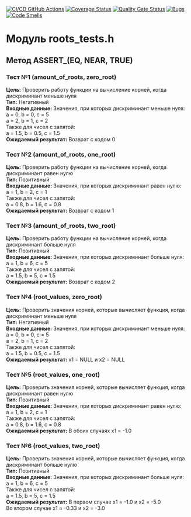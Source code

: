 [![CI/CD GitHub Actions](https://github.com/ChirpaEwok/lab1/actions/workflows/test-action.yml/badge.svg)](https://github.com/ChirpaEwok/lab1/actions/workflows/test-action.yml)
[![Coverage Status](https://coveralls.io/repos/github/ChirpaEwok/lab1/badge.svg)](https://coveralls.io/github/ChirpaEwok/lab1)
[![Quality Gate Status](https://sonarcloud.io/api/project_badges/measure?project=ChirpaEwok_lab1&metric=alert_status)](https://sonarcloud.io/summary/new_code?id=ChirpaEwok_lab1)
[![Bugs](https://sonarcloud.io/api/project_badges/measure?project=ChirpaEwok_lab1&metric=bugs)](https://sonarcloud.io/summary/new_code?id=ChirpaEwok_lab1)
[![Code Smells](https://sonarcloud.io/api/project_badges/measure?project=ChirpaEwok_lab1&metric=code_smells)](https://sonarcloud.io/summary/new_code?id=ChirpaEwok_lab1)

# Модуль roots_tests.h
## Метод ASSERT_(EQ, NEAR, TRUE)
### Тест №1 (amount_of_roots, zero_root)
<b>Цель:</b> Проверить работу функции на вычисление корней, когда дискриминант меньше нуля <br/>
<b>Тип:</b> Негативный <br/>
<b>Входные данные:</b> Значения, при которых дискриминант меньше нуля: <br/>
a = 0, b = 0, c = 5 <br/>
a = 2, b = 1, c = 2 <br/>
Также для чисел с запятой: </br>
a = 1.5, b = 0.5, c = 1.5 <br/>
<b>Ожидаемый результат:</b> Возврат с кодом 0 <br/>

### Тест №2 (amount_of_roots, one_root)
<b>Цель:</b> Проверить работу функции на вычисление корней, когда дискриминант равен нулю <br/>
<b>Тип:</b> Позитивный <br/>
<b>Входные данные:</b> Значения, при которых дискриминант равен нулю: <br/>
a = 1, b = 2, c = 1 <br/>
Также для чисел с запятой: </br>
a = 0.8, b = 1.6, c = 0.8 <br/>
<b>Ожидаемый результат:</b> Возврат с кодом 1 <br/>

### Тест №3 (amount_of_roots, two_root)
<b>Цель:</b> Проверить работу функции на вычисление корней, когда дискриминант больше нуля <br/>
<b>Тип:</b> Позитивный <br/>
<b>Входные данные:</b> Значения, при которых дискриминант больше нуля: <br/>
a = 1, b = 6, c = 5 <br/>
Также для чисел с запятой: </br>
a = 1.5, b = 5, c = 1.5 <br/>
<b>Ожидаемый результат:</b> Возврат с кодом 2 <br/>

### Тест №4 (root_values, zero_root)
<b>Цель:</b> Проверить значения корней, которые вычисляет функция, когда дискриминант меньше нуля <br/>
<b>Тип:</b> Негативный <br/>
<b>Входные данные:</b> Значения, при которых дискриминант меньше нуля: <br/>
a = 0, b = 0, c = 5 <br/>
a = 2, b = 1, c = 2 <br/>
Также для чисел с запятой: </br>
a = 1.5, b = 0.5, c = 1.5 <br/>
<b>Ожидаемый результат:</b> x1 = NULL и x2 = NULL <br/>

### Тест №5 (root_values, one_root)
<b>Цель:</b> Проверить значения корней, которые вычисляет функция, когда дискриминант равен нулю <br/>
<b>Тип:</b> Позитивный <br/>
<b>Входные данные:</b> Значения, при которых дискриминант равен нулю: <br/>
a = 1, b = 2, c = 1 <br/>
Также для чисел с запятой: </br>
a = 0.8, b = 1.6, c = 0.8 <br/>
<b>Ожидаемый результат:</b> В обоих случаях x1 = -1.0 <br/>

### Тест №6 (root_values, two_root)
<b>Цель:</b> Проверить значения корней, которые вычисляет функция, когда дискриминант больше нулю <br/>
<b>Тип:</b> Позитивный <br/>
<b>Входные данные:</b> Значения, при которых дискриминант больше нуля: <br/>
a = 1, b = 6, c = 5 <br/>
Также для чисел с запятой: </br>
a = 1.5, b = 5, c = 1.5 <br/>
<b>Ожидаемый результат:</b> В первом случае x1 = -1.0 и x2 = -5.0 <br/>
Во втором случае x1 ≈ -0.33 и x2 = -3.0 <br/>
